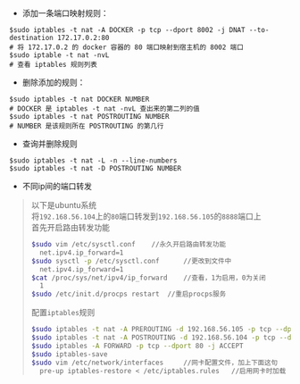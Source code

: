 - 添加一条端口映射规则：

```
$sudo iptables -t nat -A DOCKER -p tcp --dport 8002 -j DNAT --to-destination 172.17.0.2:80
# 将 172.17.0.2 的 docker 容器的 80 端口映射到宿主机的 8002 端口
$sudo iptable -t nat -nvL
# 查看 iptables 规则列表
```

- 删除添加的规则：

```
$sudo iptables -t nat DOCKER NUMBER
# DOCKER 是 iptables -t nat -nvL 查出来的第二列的值
$sudo iptables -t nat POSTROUTING NUMBER
# NUMBER 是该规则所在 POSTROUTING 的第几行
```

- 查询并删除规则

```
$sudo iptables -t nat -L -n --line-numbers
$sudo iptables -t nat -D POSTROUTING NUMBER
```

- 不同ip间的端口转发

> 以下是ubuntu系统<br>
> 将`192.168.56.104`上的`80`端口转发到`192.168.56.105`的`8888`端口上<br>
> 首先开启路由转发功能<br>
> ```bash
> $sudo vim /etc/sysctl.conf    //永久开启路由转发功能
>   net.ipv4.ip_forward=1
> $sudo sysctl -p /etc/sysctl.conf      //更改到文件中
>   net.ipv4.ip_forward=1
> $cat /proc/sys/net/ipv4/ip_forward    //查看，1为启用，0为关闭
>   1
> $sudo /etc/init.d/procps restart  //重启procps服务
>```
> 配置`iptables`规则
> ```bash
> $sudo iptables -t nat -A PREROUTING -d 192.168.56.105 -p tcp --dport 8888 -j DNAT --to-destination 192.168.56.104:80
> $sudo iptables -t nat -A POSTROUTING -d 192.168.56.104 -p tcp --dport 80 -j SNAT --to 192.168.56.105
> $sudo iptables -A FORWARD -p tcp --dport 80 -j ACCEPT
> $sudo iptables-save
> $sudo vim /etc/network/interfaces     //网卡配置文件，加上下面这句
>   pre-up iptables-restore < /etc/iptables.rules   //启用网卡时加载
> ```

